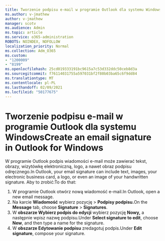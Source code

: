 ```yaml
---
title: Tworzenie podpisu e-mail w programie Outlook dla systemu Windows
ms.author: v-jmathew
author: v-jmathew
manager: scotv
ms.audience: Admin
ms.topic: article
ms.service: o365-administration
ROBOTS: NOINDEX, NOFOLLOW
localization_priority: Normal
ms.collection: Adm_O365
ms.custom:
- "1200009"
- "8199"
ms.openlocfilehash: 25cd019333191bc9615a7c53d332ddc50ceb8d3a
ms.sourcegitcommit: f76114031755a597031bf2f80b03ba65c6f9dd84
ms.translationtype: MT
ms.contentlocale: pl-PL
ms.lasthandoff: 02/09/2021
ms.locfileid: "50177675"
---
```

# <a name="create-an-email-signature-in-outlook-for-windows"></a><span data-ttu-id="db98a-102">Tworzenie podpisu e-mail w programie Outlook dla systemu Windows</span><span class="sxs-lookup"><span data-stu-id="db98a-102">Create an email signature in Outlook for Windows</span></span>

<span data-ttu-id="db98a-103">W programie Outlook podpis wiadomości e-mail może zawierać tekst, obrazy, wizytówkę elektroniczną, logo, a nawet obraz podpisu odręcznego.</span><span class="sxs-lookup"><span data-stu-id="db98a-103">In Outlook, your email signature can include text, images, your electronic business card, a logo, or even an image of your handwritten signature.</span></span> <span data-ttu-id="db98a-104">Aby to zrobić:</span><span class="sxs-lookup"><span data-stu-id="db98a-104">To do that:</span></span>

1. <span data-ttu-id="db98a-105">W programie Outlook otwórz nową wiadomość e-mail.</span><span class="sxs-lookup"><span data-stu-id="db98a-105">In Outlook, open a new email message.</span></span>
2. <span data-ttu-id="db98a-106">Na karcie **Wiadomość** wybierz pozycję   >  **Podpisy podpisu.**</span><span class="sxs-lookup"><span data-stu-id="db98a-106">On the **Message** tab, choose **Signature** > **Signatures**.</span></span>
3. <span data-ttu-id="db98a-107">W **obszarze Wybierz podpis do edycji** wybierz pozycję **Nowy,** a następnie wpisz nazwę podpisu.</span><span class="sxs-lookup"><span data-stu-id="db98a-107">Under **Select signature to edit**, choose **New**, and then type a name for the signature.</span></span>
4. <span data-ttu-id="db98a-108">W **obszarze Edytowanie podpisu** zredagotuj podpis.</span><span class="sxs-lookup"><span data-stu-id="db98a-108">Under **Edit signature**, compose your signature.</span></span>
